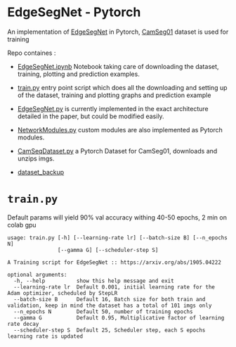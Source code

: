# EdgeSegNet - Pytorch

An implementation of [EdgeSegNet](https://arxiv.org/abs/1905.04222) in Pytorch, 
[CamSeg01](http://mi.eng.cam.ac.uk/research/projects/VideoRec/CamSeq01/) dataset is used for training

Repo containes :

* [EdgeSegNet.ipynb](https://github.com/N950/edge-segnet/blob/master/EdgeSegNet.py) Notebook taking care of downloading the dataset, training, plotting and prediction examples.

* [train.py](https://github.com/N950/edge-segnet/blob/master/train.py) entry point script which does all the downloading and setting up of the dataset, training and plotting graphs and prediction example

* [EdgeSegNet.py](https://github.com/N950/edge-segnet/blob/master/EdgeSegNet.py) is currently implemented in the exact architecture detailed in the paper, but could be modified easily. 
* [NetworkModules.py](https://github.com/N950/edge-segnet/blob/master/NetworkModules.py) custom modules are also implemented as Pytorch modules.
* [CamSeqDataset.py](https://github.com/N950/edge-segnet/blob/master/CamSeqDataset.py) a Pytorch Dataset for CamSeg01, downloads and unzips imgs.  
* [dataset_backup](https://github.com/N950/edge-segnet/tree/master/dataset_backup) 
# `train.py`
Default params will yield 90% val accuracy withing 40-50 epochs, 2 min on colab gpu 
```
usage: train.py [-h] [--learning-rate lr] [--batch-size B] [--n_epochs N]
                [--gamma G] [--scheduler-step S]

A Training script for EdgeSegNet :: https://arxiv.org/abs/1905.04222

optional arguments:
  -h, --help          show this help message and exit
  --learning-rate lr  Default 0.001, initial learning rate for the Adam optimizer, scheduled by StepLR
  --batch-size B      Default 16, Batch size for both train and validation, keep in mind the dataset has a total of 101 imgs only
  --n_epochs N        Default 50, number of training epochs
  --gamma G           Default 0.95, Multiplicative factor of learning rate decay
  --scheduler-step S  Default 25, Scheduler step, each S epochs learning rate is updated
```
